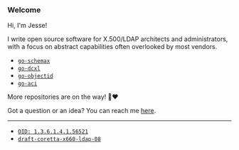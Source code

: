 ### Welcome

Hi, I'm Jesse!

I write open source software for X.500/LDAP architects and administrators, with a focus on abstract capabilities often overlooked by most vendors.

- [`go-schemax`](https://github.com/JesseCoretta/go-schemax)
- [`go-dcxl`](https://github.com/JesseCoretta/go-dcxl)
- [`go-objectid`](https://github.com/JesseCoretta/go-objectid)
- [`go-aci`](https://github.com/JesseCoretta/go-aci)

More repositories are on the way! 💜❤️

Got a question or an idea? You can reach me [here](mailto:jesse.coretta@icloud.com).

----

- [`OID: 1.3.6.1.4.1.56521`](https://oid-info.com/get/1.3.6.1.4.1.56521)
- [`draft-coretta-x660-ldap-08`](https://datatracker.ietf.org/doc/html/draft-coretta-x660-ldap)
